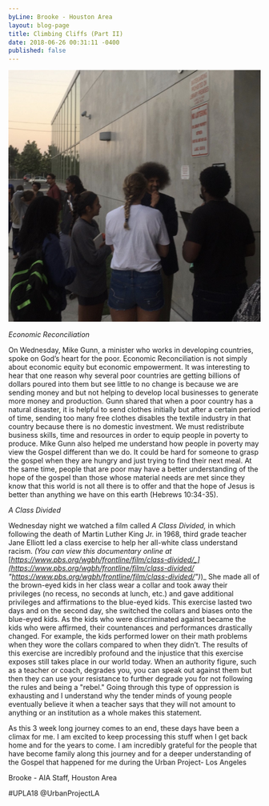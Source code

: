 ```yaml
---
byLine: Brooke - Houston Area
layout: blog-page
title: Climbing Cliffs (Part II)
date: 2018-06-26 00:31:11 -0400
published: false
---
```

![](/uploads/2018/06/25/IMG_2340.jpg)

_Economic Reconciliation_

On Wednesday, Mike Gunn, a minister who works in developing countries, spoke on God’s heart for the poor. Economic Reconciliation is not simply about economic equity but economic empowerment. It was interesting to hear that one reason why several poor countries are getting billions of dollars poured into them but see little to no change is because we are sending money and but not helping to develop local businesses to generate more money and production. Gunn shared that when a poor country has a natural disaster, it is helpful to send clothes initially but after a certain period of time, sending too many free clothes disables the textile industry in that country because there is no domestic investment. We must redistribute business skills, time and resources in order to equip people in poverty to produce. Mike Gunn also helped me understand how people in poverty may view the Gospel different than we do. It could be hard for someone to grasp the gospel when they are hungry and just trying to find their next meal. At the same time, people that are poor may have a better understanding of the hope of the gospel than those whose material needs are met since they know that this world is not all there is to offer and that the hope of Jesus is better than anything we have on this earth (Hebrews 10:34-35).

_A Class Divided_

Wednesday night we watched a film called _A Class Divided,_ in which following the death of Martin Luther King Jr. in 1968, third grade teacher Jane Elliott led a class exercise to help her all-white class understand racism. _(You can view this documentary online at_ [_https://www.pbs.org/wgbh/frontline/film/class-divided/_](https://www.pbs.org/wgbh/frontline/film/class-divided/ "https://www.pbs.org/wgbh/frontline/film/class-divided/")_)_ She made all of the brown-eyed kids in her class wear a collar and took away their privileges (no recess, no seconds at lunch, etc.) and gave additional privileges and affirmations to the blue-eyed kids. This exercise lasted two days and on the second day, she switched the collars and biases onto the blue-eyed kids. As the kids who were discriminated against became the kids who were affirmed, their countenances and performances drastically changed. For example, the kids performed lower on their math problems when they wore the collars compared to when they didn’t. The results of this exercise are incredibly profound and the injustice that this exercise exposes still takes place in our world today. When an authority figure, such as a teacher or coach, degrades you, you can speak out against them but then they can use your resistance to further degrade you for not following the rules and being a "rebel." Going through this type of oppression is exhausting and I understand why the tender minds of young people eventually believe it when a teacher says that they will not amount to anything or an institution as a whole makes this statement.

As this 3 week long journey comes to an end, these days have been a climax for me. I am excited to keep processing this stuff when I get back home and for the years to come. I am incredibly grateful for the people that have become family along this journey and for a deeper understanding of the Gospel that happened for me during the Urban Project- Los Angeles

Brooke - AIA Staff, Houston Area

\#UPLA18 @UrbanProjectLA